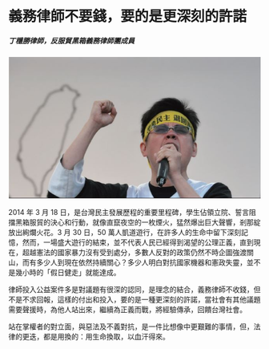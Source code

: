 # 義務律師不要錢，要的是更深刻的許諾

##### 丁穩勝律師，反服貿黑箱義務律師團成員

![顧立雄](images/15.jpg)

2014 年 3 月 18 日，是台灣民主發展歷程的重要里程碑，學生佔領立院、誓言阻擋黑箱服貿的決心和行動，就像直竄夜空的一枚煙火，猛然爆出巨大聲響，剎那綻放出絢爛火花。3 月 30 日，50 萬人凱道遊行，在許多人的生命中留下深刻記憶，然而，一場盛大遊行的結束，並不代表人民已經得到渴望的公理正義，直到現在，超越憲法的國家暴力沒有受到處分，多數人反對的政策仍然不時企圖強渡關山，而有多少人到現在依然持續關心？多少人明白對抗國家機器和憲政失靈，並不是幾小時的「假日健走」就能達成。

律師投入公益案件多是對議題有很深的認同，是理念的結合，義務律師不收錢，但不是不求回報，這樣的付出和投入，要的是一種更深刻的許諾，當社會有其他議題需要聲援時，為他人站出來，繼續為正義而戰，將經驗傳承，回饋台灣社會。

站在掌權者的對立面，與惡法及不義對抗，是一件比想像中更艱難的事情，但，法律的更迭，都是用換的：用生命換取，以血汗得來。